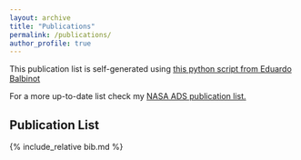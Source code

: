 ```yaml
---
layout: archive
title: "Publications"
permalink: /publications/
author_profile: true
---
```


This publication list is self-generated using [this python script from Eduardo Balbinot](https://github.com/balbinot/balbinot.github.io/blob/master/md-generators/mkpublist.py)

For a more up-to-date list check my [NASA ADS publication list.](https://ui.adsabs.harvard.edu/search/filter_database_fq_database=OR&filter_database_fq_database=database:%22astronomy%22&q=author%3A(%22dodd%2C%20emma%22)&fq=%7B!type%3Daqp%20v%3D%24fq_database%7D&fq_database=(database%3A%22astronomy%22)&sort=score%20desc&format=SHORT&unprocessed_parameter=qform&unprocessed_parameter=adsobj_query/)

## Publication List

{% include_relative bib.md %}
